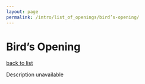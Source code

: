 ```yaml
---
layout: page
permalink: /intro/list_of_openings/bird’s-opening/
---
```


# Bird’s Opening

[back to list](../../intro/list_of_openings)

Description unavailable